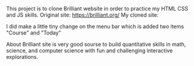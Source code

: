 This project is to clone Brilliant website in order to practice my HTML CSS and JS skills.
Original site: https://brilliant.org/
My cloned site: 

I did make a little tiny change on the menu bar which is added two items "Course" and "Today"

About Brilliant site is very good sourse to build quantitative skills in math, science, and computer science with fun and challenging interactive explorations.